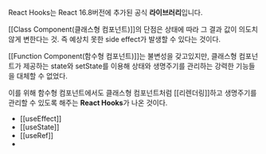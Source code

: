 React Hooks는 React 16.8버전에 추가된 공식 **라이브러리**입니다.

[[Class Component(클래스형 컴포넌트)]]의 단점은 상태에 따라 그 결과 값이 의도치 않게 변한다는 것. 즉 예상치 못한 side effect가 발생할 수 있다는 것이다.

[[Function Component(함수형 컴포넌트)]]는 불변성을 갖고있지만, 클래스형 컴포넌트가 제공하는 state와 setState를 이용해 상태와 생명주기를 관리하는 강력한 기능들을 대체할 수 없었다.

이를 위해 함수형 컴포넌트에서도 클래스형 컴포넌트처럼 [[리렌더링]]하고 생명주기를 관리할 수 있도록 해주는 **React Hooks**가 나온 것이다.

* [[useEffect]]
* [[useState]]
* [[useRef]]
* 